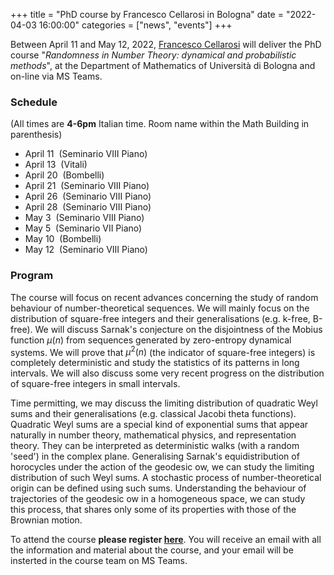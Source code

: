 +++
title = "PhD course by Francesco Cellarosi in Bologna"
date = "2022-04-03 16:00:00"
categories = ["news", "events"]
+++

Between April 11 and May 12, 2022, 
[Francesco Cellarosi](https://www.queensu.ca/mathstat/people/faculty/profiles/cellarosi) will deliver the 
PhD course "*Randomness in Number Theory: dynamical and probabilistic methods*", at the Department of
Mathematics of Università di Bologna and on-line via MS Teams.

### Schedule

(All times are **4-6pm** Italian time. Room name within the Math Building in parenthesis)

- April 11  (Seminario VIII Piano)
- April 13  (Vitali)
- April 20  (Bombelli)
- April 21  (Seminario VIII Piano)
- April 26  (Seminario VIII Piano)
- April 28  (Seminario VIII Piano)
- May 3  (Seminario VIII Piano)
- May 5  (Seminario VII Piano)
- May 10  (Bombelli)
- May 12  (Seminario VIII Piano)

### Program

The course will focus on recent advances concerning the study of random behaviour of number-theoretical 
sequences. We will mainly focus on the distribution of square-free integers and their generalisations 
(e.g. k-free, B-free). We will discuss Sarnak's conjecture on the disjointness of the Mobius function $\mu(n)$ 
from sequences generated by zero-entropy dynamical systems. We will prove that $\mu^2(n)$ (the indicator of 
square-free integers) is completely deterministic and study the statistics of its patterns in long intervals. 
We will also discuss some very recent progress on the distribution of square-free integers in small intervals.

Time permitting, we may discuss the limiting distribution of quadratic Weyl sums and their generalisations 
(e.g. classical Jacobi theta functions). Quadratic Weyl sums are a special kind of exponential sums that 
appear naturally in number theory, mathematical physics, and representation theory. They can be interpreted as 
deterministic walks (with a random 'seed') in the complex plane. Generalising Sarnak's equidistribution of 
horocycles under the action of the geodesic ow, we can study the limiting distribution of such Weyl sums. A 
stochastic process of number-theoretical origin can be defined using such sums. Understanding the behaviour of 
trajectories of the geodesic ow in a homogeneous space, we can study this process, that shares only some of 
its properties with those of the Brownian motion.

To attend the course **please register 
[here](https://docs.google.com/forms/d/12d_BxA1ghligbpo835z3vh_dJ8UM80hExdMgsY8cRY8/)**.
You will receive an email with all the information and material about the course, and your email will
be insterted in the course team on MS Teams.
